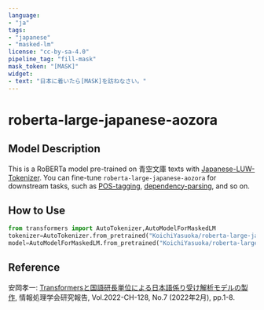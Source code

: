 ```yaml
---
language:
- "ja"
tags:
- "japanese"
- "masked-lm"
license: "cc-by-sa-4.0"
pipeline_tag: "fill-mask"
mask_token: "[MASK]"
widget:
- text: "日本に着いたら[MASK]を訪ねなさい。"
---
```


# roberta-large-japanese-aozora

## Model Description

This is a RoBERTa model pre-trained on 青空文庫 texts with [Japanese-LUW-Tokenizer](https://github.com/KoichiYasuoka/Japanese-LUW-Tokenizer). You can fine-tune `roberta-large-japanese-aozora` for downstream tasks, such as [POS-tagging](https://huggingface.co/KoichiYasuoka/roberta-large-japanese-luw-upos), [dependency-parsing](https://huggingface.co/KoichiYasuoka/roberta-large-japanese-aozora-ud-goeswith), and so on.

## How to Use

```py
from transformers import AutoTokenizer,AutoModelForMaskedLM
tokenizer=AutoTokenizer.from_pretrained("KoichiYasuoka/roberta-large-japanese-aozora")
model=AutoModelForMaskedLM.from_pretrained("KoichiYasuoka/roberta-large-japanese-aozora")
```

## Reference

安岡孝一: [Transformersと国語研長単位による日本語係り受け解析モデルの製作](http://id.nii.ac.jp/1001/00216223/), 情報処理学会研究報告, Vol.2022-CH-128, No.7 (2022年2月), pp.1-8.

